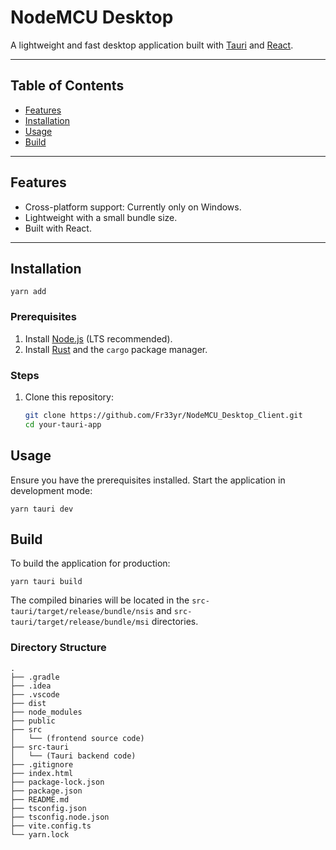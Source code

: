 # NodeMCU Desktop

A lightweight and fast desktop application built with [Tauri](https://tauri.app/) and [React](https://react.dev).

---



## Table of Contents

- [Features](#features)
- [Installation](#installation)
- [Usage](#usage)
- [Build](#build)

---


## Features

- Cross-platform support: Currently only on Windows.
- Lightweight with a small bundle size.
- Built with React.

---


## Installation

```
yarn add
```


### Prerequisites

1. Install [Node.js](https://nodejs.org/) (LTS recommended).
2. Install [Rust](https://www.rust-lang.org/) and the `cargo` package manager.

### Steps

1. Clone this repository:
   ```bash
   git clone https://github.com/Fr33yr/NodeMCU_Desktop_Client.git
   cd your-tauri-app


## Usage
Ensure you have the prerequisites installed.
Start the application in development mode:
```
yarn tauri dev
```


## Build
To build the application for production:
```
yarn tauri build
```
The compiled binaries will be located in the `src-tauri/target/release/bundle/nsis` and `src-tauri/target/release/bundle/msi` directories.


### Directory Structure
```
.
├── .gradle
├── .idea
├── .vscode
├── dist
├── node_modules
├── public
├── src
│   └── (frontend source code)
├── src-tauri
│   └── (Tauri backend code)
├── .gitignore
├── index.html
├── package-lock.json
├── package.json
├── README.md
├── tsconfig.json
├── tsconfig.node.json
├── vite.config.ts
└── yarn.lock

```



